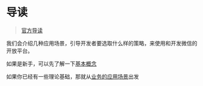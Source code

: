 
# 导读

> [官方导读](https://developers.weixin.qq.com/doc/oplatform/Third-party_Platforms/2.0/getting_started/how_to_read.html) 

我们会介绍几种应用场景，引导开发者要选取什么样的策略，来使用和开发微信的开放平台。

如果是新手，可以先了解一下[基本概念](./basic.md)

如果你已经有一些理论基础，那就从[业务的应用场景](./scene.md)出发
